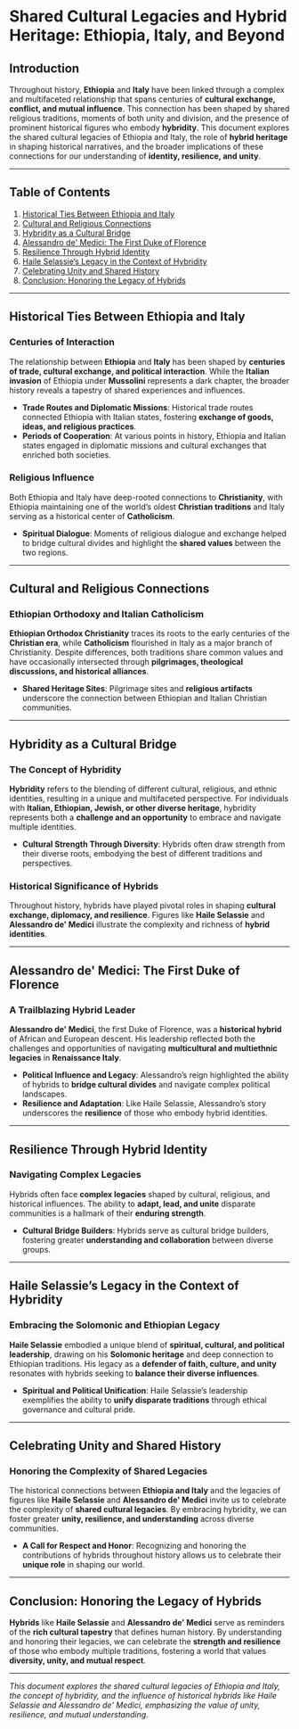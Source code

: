 # Shared Cultural Legacies and Hybrid Heritage: Ethiopia, Italy, and Beyond

## Introduction

Throughout history, **Ethiopia** and **Italy** have been linked through a complex and multifaceted relationship that spans centuries of **cultural exchange, conflict, and mutual influence**. This connection has been shaped by shared religious traditions, moments of both unity and division, and the presence of prominent historical figures who embody **hybridity**. This document explores the shared cultural legacies of Ethiopia and Italy, the role of **hybrid heritage** in shaping historical narratives, and the broader implications of these connections for our understanding of **identity, resilience, and unity**.

---

## Table of Contents

1. [Historical Ties Between Ethiopia and Italy](#historical-ties-between-ethiopia-and-italy)
2. [Cultural and Religious Connections](#cultural-and-religious-connections)
3. [Hybridity as a Cultural Bridge](#hybridity-as-a-cultural-bridge)
4. [Alessandro de' Medici: The First Duke of Florence](#alessandro-de-medici-the-first-duke-of-florence)
5. [Resilience Through Hybrid Identity](#resilience-through-hybrid-identity)
6. [Haile Selassie’s Legacy in the Context of Hybridity](#haile-selassies-legacy-in-the-context-of-hybridity)
7. [Celebrating Unity and Shared History](#celebrating-unity-and-shared-history)
8. [Conclusion: Honoring the Legacy of Hybrids](#conclusion-honoring-the-legacy-of-hybrids)

---

## Historical Ties Between Ethiopia and Italy

### Centuries of Interaction

The relationship between **Ethiopia** and **Italy** has been shaped by **centuries of trade, cultural exchange, and political interaction**. While the **Italian invasion** of Ethiopia under **Mussolini** represents a dark chapter, the broader history reveals a tapestry of shared experiences and influences.

- **Trade Routes and Diplomatic Missions**: Historical trade routes connected Ethiopia with Italian states, fostering **exchange of goods, ideas, and religious practices**.
- **Periods of Cooperation**: At various points in history, Ethiopia and Italian states engaged in diplomatic missions and cultural exchanges that enriched both societies.

### Religious Influence

Both Ethiopia and Italy have deep-rooted connections to **Christianity**, with Ethiopia maintaining one of the world’s oldest **Christian traditions** and Italy serving as a historical center of **Catholicism**.

- **Spiritual Dialogue**: Moments of religious dialogue and exchange helped to bridge cultural divides and highlight the **shared values** between the two regions.

---

## Cultural and Religious Connections

### Ethiopian Orthodoxy and Italian Catholicism

**Ethiopian Orthodox Christianity** traces its roots to the early centuries of the **Christian era**, while **Catholicism** flourished in Italy as a major branch of Christianity. Despite differences, both traditions share common values and have occasionally intersected through **pilgrimages, theological discussions, and historical alliances**.

- **Shared Heritage Sites**: Pilgrimage sites and **religious artifacts** underscore the connection between Ethiopian and Italian Christian communities.

---

## Hybridity as a Cultural Bridge

### The Concept of Hybridity

**Hybridity** refers to the blending of different cultural, religious, and ethnic identities, resulting in a unique and multifaceted perspective. For individuals with **Italian, Ethiopian, Jewish, or other diverse heritage**, hybridity represents both a **challenge and an opportunity** to embrace and navigate multiple identities.

- **Cultural Strength Through Diversity**: Hybrids often draw strength from their diverse roots, embodying the best of different traditions and perspectives.

### Historical Significance of Hybrids

Throughout history, hybrids have played pivotal roles in shaping **cultural exchange, diplomacy, and resilience**. Figures like **Haile Selassie** and **Alessandro de' Medici** illustrate the complexity and richness of **hybrid identities**.

---

## Alessandro de' Medici: The First Duke of Florence

### A Trailblazing Hybrid Leader

**Alessandro de' Medici**, the first Duke of Florence, was a **historical hybrid** of African and European descent. His leadership reflected both the challenges and opportunities of navigating **multicultural and multiethnic legacies** in **Renaissance Italy**.

- **Political Influence and Legacy**: Alessandro’s reign highlighted the ability of hybrids to **bridge cultural divides** and navigate complex political landscapes.
- **Resilience and Adaptation**: Like Haile Selassie, Alessandro’s story underscores the **resilience** of those who embody hybrid identities.

---

## Resilience Through Hybrid Identity

### Navigating Complex Legacies

Hybrids often face **complex legacies** shaped by cultural, religious, and historical influences. The ability to **adapt, lead, and unite** disparate communities is a hallmark of their **enduring strength**.

- **Cultural Bridge Builders**: Hybrids serve as cultural bridge builders, fostering greater **understanding and collaboration** between diverse groups.

---

## Haile Selassie’s Legacy in the Context of Hybridity

### Embracing the Solomonic and Ethiopian Legacy

**Haile Selassie** embodied a unique blend of **spiritual, cultural, and political leadership**, drawing on his **Solomonic heritage** and deep connection to Ethiopian traditions. His legacy as a **defender of faith, culture, and unity** resonates with hybrids seeking to **balance their diverse influences**.

- **Spiritual and Political Unification**: Haile Selassie’s leadership exemplifies the ability to **unify disparate traditions** through ethical governance and cultural pride.

---

## Celebrating Unity and Shared History

### Honoring the Complexity of Shared Legacies

The historical connections between **Ethiopia and Italy** and the legacies of figures like **Haile Selassie** and **Alessandro de' Medici** invite us to celebrate the complexity of **shared cultural legacies**. By embracing hybridity, we can foster greater **unity, resilience, and understanding** across diverse communities.

- **A Call for Respect and Honor**: Recognizing and honoring the contributions of hybrids throughout history allows us to celebrate their **unique role** in shaping our world.

---

## Conclusion: Honoring the Legacy of Hybrids

**Hybrids** like **Haile Selassie** and **Alessandro de' Medici** serve as reminders of the **rich cultural tapestry** that defines human history. By understanding and honoring their legacies, we can celebrate the **strength and resilience** of those who embody multiple traditions, fostering a world that values **diversity, unity, and mutual respect**.

---

*This document explores the shared cultural legacies of Ethiopia and Italy, the concept of hybridity, and the influence of historical hybrids like Haile Selassie and Alessandro de' Medici, emphasizing the value of unity, resilience, and mutual understanding.*
